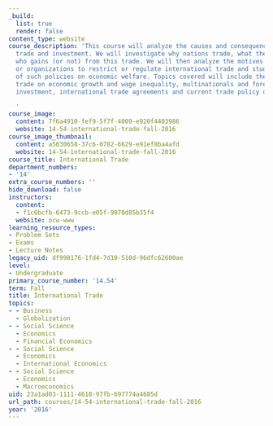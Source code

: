 ```yaml
---
_build:
  list: true
  render: false
content_type: website
course_description: 'This course will analyze the causes and consequences of international
  trade and investment. We will investigate why nations trade, what they trade, and
  who gains (or not) from this trade. We will then analyze the motives for countries
  or organizations to restrict or regulate international trade and study the effects
  of such policies on economic welfare. Topics covered will include the effects of
  trade on economic growth and wage inequality, multinationals and foreign direct
  investment, international trade agreements and current trade policy disputes.

  '
course_image:
  content: 7f6a4910-fef9-5f7f-4009-e920f4403986
  website: 14-54-international-trade-fall-2016
course_image_thumbnail:
  content: a5030658-37c6-0782-6629-e91ef8ba4afd
  website: 14-54-international-trade-fall-2016
course_title: International Trade
department_numbers:
- '14'
extra_course_numbers: ''
hide_download: false
instructors:
  content:
  - f1c6bcfb-6473-9ccb-e05f-9078d85b35f4
  website: ocw-www
learning_resource_types:
- Problem Sets
- Exams
- Lecture Notes
legacy_uid: df990176-1fd4-7d10-510d-96dfc62600ae
level:
- Undergraduate
primary_course_number: '14.54'
term: Fall
title: International Trade
topics:
- - Business
  - Globalization
- - Social Science
  - Economics
  - Financial Economics
- - Social Science
  - Economics
  - International Economics
- - Social Science
  - Economics
  - Macroeconomics
uid: 23a1ad03-1111-4610-97fb-697774a4685d
url_path: courses/14-54-international-trade-fall-2016
year: '2016'
---
```

